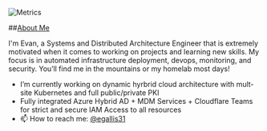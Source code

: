 ![Metrics](https://github.com/my-github-user/my-github-user/blob/main/github-metrics.svg)

##[About Me](https://evan.gallis.xyz)

I'm Evan, a Systems and Distributed Architecture Engineer that is extremely motivated when it comes to working on projects and learning new skills. My focus is in automated infrastructure deployment, devops, monitoring, and security. You’ll find me in the mountains or my homelab most days!

<!--
**egallis31/egallis31** is a ✨ _special_ ✨ repository because its `README.md` (this file) appears on your GitHub profile.

Here are some ideas to get you started:

- 🌱 I’m currently learning ...
- 👯 I’m looking to collaborate on ...
- 🤔 I’m looking for help with ...
- 💬 Ask me about ...

- 😄 Pronouns: ...
- ⚡ Fun fact: ...
-->


- I’m currently working on dynamic hyrbrid cloud architecture with mult-site Kubernetes and full public/private PKI
- Fully integrated Azure Hybrid AD + MDM Services + Cloudflare Teams for strict and secure IAM Access to all resources
- 📫 How to reach me: [@egallis31](https://linkedin.com/in/evan-gallis)
